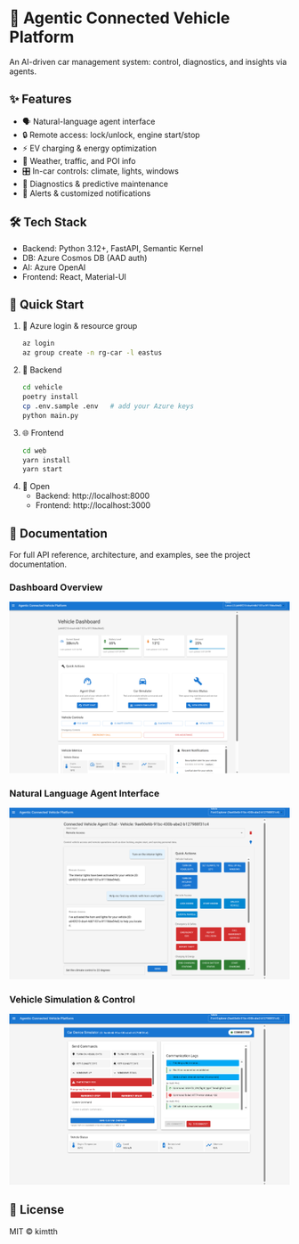 # 🚗 Agentic Connected Vehicle Platform

An AI-driven car management system: control, diagnostics, and insights via agents.

## ✨ Features
- 🗣️ Natural-language agent interface  
- 🔒 Remote access: lock/unlock, engine start/stop  
- ⚡ EV charging & energy optimization  
- 📍 Weather, traffic, and POI info  
- 🎛️ In-car controls: climate, lights, windows  
- 🔧 Diagnostics & predictive maintenance  
- 🔔 Alerts & customized notifications  

## 🛠️ Tech Stack
- Backend: Python 3.12+, FastAPI, Semantic Kernel  
- DB: Azure Cosmos DB (AAD auth)  
- AI: Azure OpenAI
- Frontend: React, Material-UI  

## 🚀 Quick Start
1. 🔑 Azure login & resource group  
   ```bash
   az login
   az group create -n rg-car -l eastus
   ```
2. 🐍 Backend  
   ```bash
   cd vehicle
   poetry install
   cp .env.sample .env   # add your Azure keys
   python main.py
   ```
3. 🌐 Frontend  
   ```bash
   cd web
   yarn install
   yarn start
   ```
4. 🎉 Open  
   - Backend: http://localhost:8000  
   - Frontend: http://localhost:3000  

## 📖 Documentation
For full API reference, architecture, and examples, see the project documentation.

### Dashboard Overview
![Platform Dashboard](./doc/dashboard.png)

### Natural Language Agent Interface
![Agent Chat Interface](./doc/agent_chat.png)

### Vehicle Simulation & Control
![Car Simulator](./doc/car_simulator.png)

## 📜 License
MIT © kimtth
